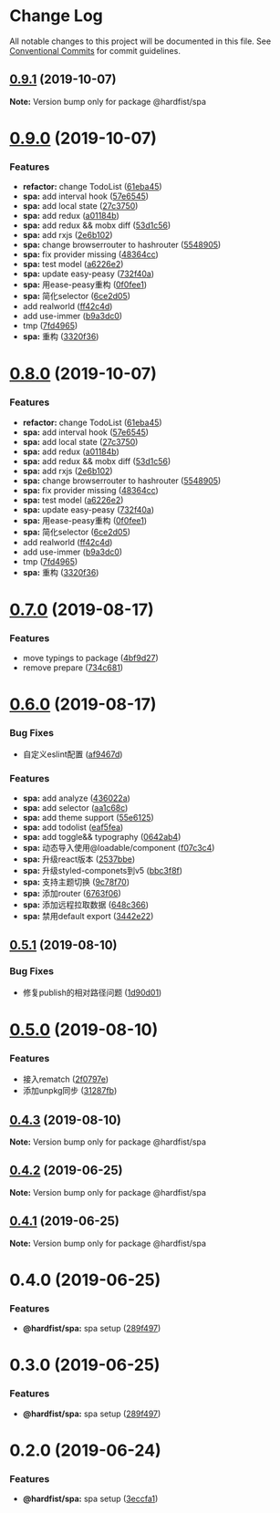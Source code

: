 # Change Log

All notable changes to this project will be documented in this file.
See [Conventional Commits](https://conventionalcommits.org) for commit guidelines.

## [0.9.1](https://github.com/hardfist/hardfist_tools/compare/@hardfist/spa@0.9.0...@hardfist/spa@0.9.1) (2019-10-07)

**Note:** Version bump only for package @hardfist/spa





# [0.9.0](https://github.com/hardfist/hardfist_tools/compare/@hardfist/spa@0.7.0...@hardfist/spa@0.9.0) (2019-10-07)


### Features

* **refactor:** change TodoList ([61eba45](https://github.com/hardfist/hardfist_tools/commit/61eba45))
* **spa:** add interval hook ([57e6545](https://github.com/hardfist/hardfist_tools/commit/57e6545))
* **spa:** add local state ([27c3750](https://github.com/hardfist/hardfist_tools/commit/27c3750))
* **spa:** add redux ([a01184b](https://github.com/hardfist/hardfist_tools/commit/a01184b))
* **spa:** add redux && mobx diff ([53d1c56](https://github.com/hardfist/hardfist_tools/commit/53d1c56))
* **spa:** add rxjs ([2e6b102](https://github.com/hardfist/hardfist_tools/commit/2e6b102))
* **spa:** change browserrouter to hashrouter ([5548905](https://github.com/hardfist/hardfist_tools/commit/5548905))
* **spa:** fix provider missing ([48364cc](https://github.com/hardfist/hardfist_tools/commit/48364cc))
* **spa:** test model ([a6226e2](https://github.com/hardfist/hardfist_tools/commit/a6226e2))
* **spa:** update easy-peasy ([732f40a](https://github.com/hardfist/hardfist_tools/commit/732f40a))
* **spa:** 用ease-peasy重构 ([0f0fee1](https://github.com/hardfist/hardfist_tools/commit/0f0fee1))
* **spa:** 简化selector ([6ce2d05](https://github.com/hardfist/hardfist_tools/commit/6ce2d05))
* add realworld ([ff42c4d](https://github.com/hardfist/hardfist_tools/commit/ff42c4d))
* add use-immer ([b9a3dc0](https://github.com/hardfist/hardfist_tools/commit/b9a3dc0))
* tmp ([7fd4965](https://github.com/hardfist/hardfist_tools/commit/7fd4965))
* **spa:** 重构 ([3320f36](https://github.com/hardfist/hardfist_tools/commit/3320f36))





# [0.8.0](https://github.com/hardfist/hardfist_tools/compare/@hardfist/spa@0.7.0...@hardfist/spa@0.8.0) (2019-10-07)


### Features

* **refactor:** change TodoList ([61eba45](https://github.com/hardfist/hardfist_tools/commit/61eba45))
* **spa:** add interval hook ([57e6545](https://github.com/hardfist/hardfist_tools/commit/57e6545))
* **spa:** add local state ([27c3750](https://github.com/hardfist/hardfist_tools/commit/27c3750))
* **spa:** add redux ([a01184b](https://github.com/hardfist/hardfist_tools/commit/a01184b))
* **spa:** add redux && mobx diff ([53d1c56](https://github.com/hardfist/hardfist_tools/commit/53d1c56))
* **spa:** add rxjs ([2e6b102](https://github.com/hardfist/hardfist_tools/commit/2e6b102))
* **spa:** change browserrouter to hashrouter ([5548905](https://github.com/hardfist/hardfist_tools/commit/5548905))
* **spa:** fix provider missing ([48364cc](https://github.com/hardfist/hardfist_tools/commit/48364cc))
* **spa:** test model ([a6226e2](https://github.com/hardfist/hardfist_tools/commit/a6226e2))
* **spa:** update easy-peasy ([732f40a](https://github.com/hardfist/hardfist_tools/commit/732f40a))
* **spa:** 用ease-peasy重构 ([0f0fee1](https://github.com/hardfist/hardfist_tools/commit/0f0fee1))
* **spa:** 简化selector ([6ce2d05](https://github.com/hardfist/hardfist_tools/commit/6ce2d05))
* add realworld ([ff42c4d](https://github.com/hardfist/hardfist_tools/commit/ff42c4d))
* add use-immer ([b9a3dc0](https://github.com/hardfist/hardfist_tools/commit/b9a3dc0))
* tmp ([7fd4965](https://github.com/hardfist/hardfist_tools/commit/7fd4965))
* **spa:** 重构 ([3320f36](https://github.com/hardfist/hardfist_tools/commit/3320f36))





# [0.7.0](https://github.com/hardfist/hardfist_tools/compare/@hardfist/spa@0.6.0...@hardfist/spa@0.7.0) (2019-08-17)


### Features

* move typings to package ([4bf9d27](https://github.com/hardfist/hardfist_tools/commit/4bf9d27))
* remove prepare ([734c681](https://github.com/hardfist/hardfist_tools/commit/734c681))





# [0.6.0](https://github.com/hardfist/hardfist_tools/compare/@hardfist/spa@0.5.1...@hardfist/spa@0.6.0) (2019-08-17)


### Bug Fixes

* 自定义eslint配置 ([af9467d](https://github.com/hardfist/hardfist_tools/commit/af9467d))


### Features

* **spa:** add analyze ([436022a](https://github.com/hardfist/hardfist_tools/commit/436022a))
* **spa:** add selector ([aa1c68c](https://github.com/hardfist/hardfist_tools/commit/aa1c68c))
* **spa:** add theme support ([55e6125](https://github.com/hardfist/hardfist_tools/commit/55e6125))
* **spa:** add todolist ([eaf5fea](https://github.com/hardfist/hardfist_tools/commit/eaf5fea))
* **spa:** add toggle&& typography ([0642ab4](https://github.com/hardfist/hardfist_tools/commit/0642ab4))
* **spa:** 动态导入使用@loadable/component ([f07c3c4](https://github.com/hardfist/hardfist_tools/commit/f07c3c4))
* **spa:** 升级react版本 ([2537bbe](https://github.com/hardfist/hardfist_tools/commit/2537bbe))
* **spa:** 升级styled-componets到v5 ([bbc3f8f](https://github.com/hardfist/hardfist_tools/commit/bbc3f8f))
* **spa:** 支持主题切换 ([9c78f70](https://github.com/hardfist/hardfist_tools/commit/9c78f70))
* **spa:** 添加router ([6763f06](https://github.com/hardfist/hardfist_tools/commit/6763f06))
* **spa:** 添加远程拉取数据 ([648c366](https://github.com/hardfist/hardfist_tools/commit/648c366))
* **spa:** 禁用default export ([3442e22](https://github.com/hardfist/hardfist_tools/commit/3442e22))





## [0.5.1](https://github.com/hardfist/hardfist_tools/compare/@hardfist/spa@0.5.0...@hardfist/spa@0.5.1) (2019-08-10)


### Bug Fixes

* 修复publish的相对路径问题 ([1d90d01](https://github.com/hardfist/hardfist_tools/commit/1d90d01))





# [0.5.0](https://github.com/hardfist/hardfist_tools/compare/@hardfist/spa@0.4.3...@hardfist/spa@0.5.0) (2019-08-10)


### Features

* 接入rematch ([2f0797e](https://github.com/hardfist/hardfist_tools/commit/2f0797e))
* 添加unpkg同步 ([31287fb](https://github.com/hardfist/hardfist_tools/commit/31287fb))





## [0.4.3](https://github.com/hardfist/hardfist_tools/compare/@hardfist/spa@0.4.2...@hardfist/spa@0.4.3) (2019-08-10)

**Note:** Version bump only for package @hardfist/spa





## [0.4.2](https://github.com/hardfist/hardfist_boilerplate/compare/@hardfist/spa@0.4.1...@hardfist/spa@0.4.2) (2019-06-25)

**Note:** Version bump only for package @hardfist/spa





## [0.4.1](https://github.com/hardfist/hardfist_boilerplate/compare/@hardfist/spa@0.4.0...@hardfist/spa@0.4.1) (2019-06-25)

**Note:** Version bump only for package @hardfist/spa





# 0.4.0 (2019-06-25)


### Features

* **@hardfist/spa:** spa setup ([289f497](https://github.com/hardfist/hardfist_boilerplate/commit/289f497))





# 0.3.0 (2019-06-25)


### Features

* **@hardfist/spa:** spa setup ([289f497](https://github.com/hardfist/hardfist_boilerplate/commit/289f497))





# 0.2.0 (2019-06-24)


### Features

* **@hardfist/spa:** spa setup ([3eccfa1](https://github.com/hardfist/hardfist_boilerplate/commit/3eccfa1))
